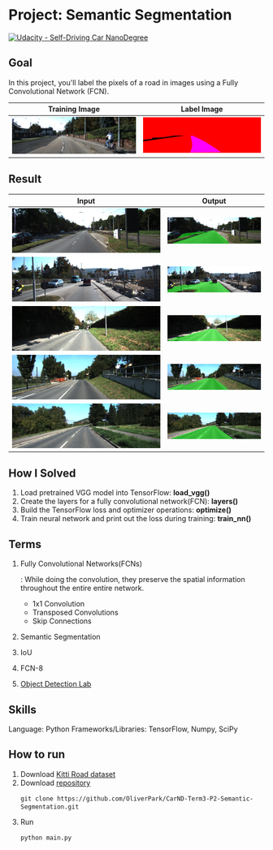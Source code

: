 # Project: Semantic Segmentation

[![Udacity - Self-Driving Car NanoDegree](https://s3.amazonaws.com/udacity-sdc/github/shield-carnd.svg)](http://www.udacity.com/drive)

## Goal
In this project, you'll label the pixels of a road in images using a Fully Convolutional Network (FCN).

| Training Image                        | Label Image                     |
| ------------------------------------- | ------------------------------- |
| ![Training Image](training_image.png) | ![Label Image](label_image.png) |

## Result
| Input                            | Output                             |
| -------------------------------- | ---------------------------------- |
| ![Input Image](input_image1.png) | ![Output Image](output_image1.png) |
| ![Input Image](input_image2.png) | ![Output Image](output_image2.png) |
| ![Input Image](input_image3.png) | ![Output Image](output_image3.png) |
| ![Input Image](input_image4.png) | ![Output Image](output_image4.png) |
| ![Input Image](input_image5.png) | ![Output Image](output_image5.png) |

## How I Solved
1. Load pretrained VGG model into TensorFlow: **load_vgg()**
2. Create the layers for a fully convolutional network(FCN): **layers()**
3. Build the TensorFlow loss and optimizer operations: **optimize()**
4. Train neural network and print out the loss during training: **train_nn()**

## Terms
1. Fully Convolutional Networks(FCNs)

   : While doing the convolution, they preserve the spatial information throughout the entire entire network. 

   - 1x1 Convolution
   - Transposed Convolutions
   - Skip Connections

2. Semantic Segmentation

3. IoU

4. FCN-8

5. [Object Detection Lab](https://github.com/OliverPark/CarND-Object-Detection-Lab/blob/master/CarND-Object-Detection-Lab.ipynb)

## Skills
Language: Python
Frameworks/Libraries: TensorFlow, Numpy, SciPy

## How to run
1. Download [Kitti Road dataset](http://www.cvlibs.net/download.php?file=data_road.zip)
2. Download [repository](https://github.com/OliverPark/CarND-Term3-P2-Semantic-Segmentation.git)
   ```Shell
   git clone https://github.com/OliverPark/CarND-Term3-P2-Semantic-Segmentation.git
   ```
3. Run
   ```Shell
   python main.py
   ```